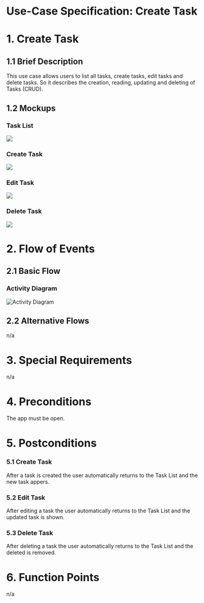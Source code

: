 # Use-Case Specification: Create Task

# 1. Create Task

## 1.1 Brief Description
This use case allows users to list all tasks, create tasks, edit tasks and delete tasks. So it describes the creation, reading, updating and deleting of Tasks (CRUD).




## 1.2 Mockups
### Task List
![](UC-Start_Screen.png)
### Create Task
![](UC-Add_Task.png)
### Edit Task
![](UC-Edit_Task.png)
### Delete Task
![](UC-Delete_Task.png)



# 2. Flow of Events

## 2.1 Basic Flow

### Activity Diagram

![Activity Diagram](AC_Crud_Create_Task.png)


## 2.2 Alternative Flows
n/a

# 3. Special Requirements
n/a

# 4. Preconditions

The app must be open.

# 5. Postconditions

### 5.1 Create Task
After a task is created the user automatically returns to the Task List and the new task appers.
### 5.2 Edit Task
After editing a task the user automatically returns to the Task List and the updated task is shown.
### 5.3 Delete Task
After deleting a task the user automatically returns to the Task List and the deleted is removed.

# 6. Function Points
n/a
